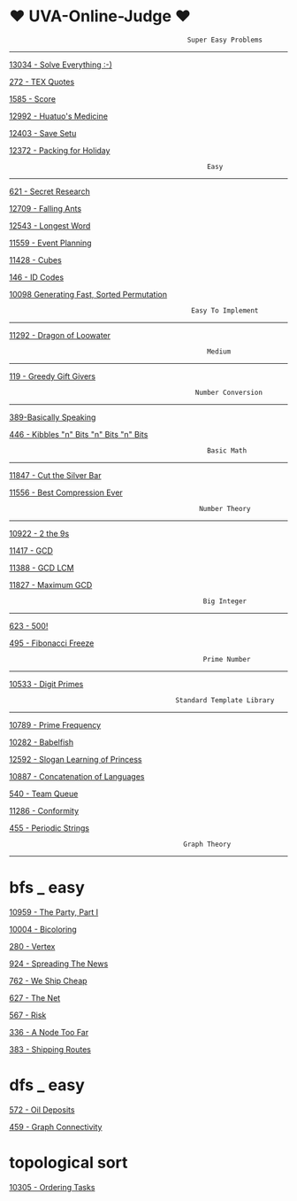 # ❤️ UVA-Online-Judge ❤️

                                                 Super Easy Problems
_________________________________________________________________________________________________________________________________
[13034 - Solve Everything :-)](https://github.com/Sohando/UVA-Online-Judge/blob/master/13034%20-%20Solve%20Everything.cpp)

[272 - TEX Quotes](https://github.com/Sohando/UVA-Online-Judge/blob/master/272%20-%20TEX%20Quotes.cpp)

[1585 - Score](https://github.com/Sohando/UVA-Online-Judge/blob/master/1585%20-%20Score.cpp)

[12992 - Huatuo's Medicine](https://github.com/Sohando/UVA-Online-Judge/blob/master/12992%20-%20Huatuo's%20Medicine.cpp)

[12403 - Save Setu](https://github.com/Sohando/UVA-Online-Judge/blob/master/12403%20-%20Save%20Setu.cpp)

[12372 - Packing for Holiday](https://github.com/Sohando/UVA-Online-Judge/blob/master/12372%20-%20Packing%20for%20Holiday.cpp)


                                                      Easy
_________________________________________________________________________________________________________________________________
[621 - Secret Research](https://github.com/Sohando/UVA-Online-Judge/blob/master/621%20-%20Secret%20Research.cpp)

[12709 - Falling Ants](https://github.com/Sohando/UVA-Online-Judge/blob/master/12709%20-%20Falling%20Ants.cpp)

[12543 - Longest Word](https://github.com/Sohando/UVA-Online-Judge/blob/master/12543%20-%20Longest%20Word.cpp)

[11559 - Event Planning](https://github.com/Sohando/UVA-Online-Judge/blob/master/11559%20-%20Event%20Planning.cpp)

[11428 - Cubes](https://github.com/Sohando/UVA-Online-Judge/blob/master/11428%20-%20Cubes.cpp)

[146 - ID Codes](https://github.com/Sohando/UVA-Online-Judge/blob/master/146%20-%20ID%20Codes.cpp)

[10098 Generating Fast, Sorted Permutation](https://github.com/Sohando/UVA-Online-Judge/blob/master/10098%20-%20Generating%20Fast.cpp)



                                                  Easy To Implement
_________________________________________________________________________________________________________________________________

[11292 - Dragon of Loowater](https://github.com/Sohando/UVA-Online-Judge/blob/master/11292%20-%20Dragon%20of%20Loowater.cpp)

                                                      Medium
__________________________________________________________________________________________________________________________________

[119 - Greedy Gift Givers](https://github.com/Sohando/UVA-Online-Judge/blob/master/119%20-%20Greedy%20Gift%20Givers.cpp)


                                                   Number Conversion
_________________________________________________________________________________________________________________________________

[389-Basically Speaking](https://github.com/Sohando/UVA-Online-Judge/blob/master/389%20-%20Basically%20Speaking.cpp)

[446 - Kibbles "n" Bits "n" Bits "n" Bits](https://github.com/Sohando/UVA-Online-Judge/blob/master/446%20-%20Kibbles%20%22n%22%20Bits%20%22n%22%20Bits%20%22n%22%20Bits.cpp)



                                                      Basic Math
___________________________________________________________________________________________________________________________________

[11847 - Cut the Silver Bar](https://github.com/Sohando/UVA-Online-Judge/blob/master/11847%20-%20Cut%20the%20Silver%20Bar.cpp)

[11556 - Best Compression Ever](https://github.com/Sohando/UVA-Online-Judge/blob/master/11556%20-%20Best%20Compression%20Ever.cpp)

                                                    Number Theory
__________________________________________________________________________________________________________________________________

[10922 - 2 the 9s](https://github.com/Sohando/UVA-Online-Judge/blob/master/10922%20-%202%20the%209s.cpp)

[11417 - GCD](https://github.com/Sohando/UVA-Online-Judge/blob/master/11417%20-%20GCD.cpp)

[11388 - GCD LCM](https://github.com/Sohando/UVA-Online-Judge/blob/master/11388%20-%20GCD%20LCM.cpp)

[11827 - Maximum GCD](https://github.com/Sohando/UVA-Online-Judge/blob/master/11827%20-%20Maximum%20GCD.cpp)

                                                     Big Integer
_____________________________________________________________________________________________________________________________

[623 - 500!](https://github.com/Sohando/UVA-Online-Judge/blob/master/623%20-%20500!.cpp)

[495 - Fibonacci Freeze](https://github.com/Sohando/UVA-Online-Judge/blob/master/495%20-%20Fibonacci%20Freeze.cpp)


                                                     Prime Number
___________________________________________________________________________________________________________________________________
[10533 - Digit Primes](https://github.com/Sohando/UVA-Online-Judge/blob/master/10533%20-%20Digit%20Primes.cpp)


                                              Standard Template Library
___________________________________________________________________________________________________________________________________
[10789 - Prime Frequency](https://github.com/Sohando/UVA-Online-Judge/blob/master/10789%20-%20Prime%20Frequency.cpp)

[10282 - Babelfish](https://github.com/Sohando/UVA-Online-Judge/blob/master/10282%20-%20Babelfish.cpp)

[12592 - Slogan Learning of Princess](https://github.com/Sohando/UVA-Online-Judge/blob/master/12592%20-%20Slogan%20Learning%20of%20Princess.cpp)

[10887 - Concatenation of Languages](https://github.com/Sohando/UVA-Online-Judge/blob/master/10887%20-%20Concatenation%20of%20Languages.cpp)

[540 - Team Queue](https://github.com/Sohando/UVA-Online-Judge/blob/master/540%20-%20Team%20Queue.cpp)

[11286 - Conformity](https://github.com/Sohando/UVA-Online-Judge/blob/master/11286%20-%20Conformity.cpp)

[455 - Periodic Strings](https://github.com/Sohando/UVA-Online-Judge/blob/master/455%20-%20Periodic%20Strings.cpp)

                                                Graph Theory
____________________________________________________________________________________________________________________________

# bfs _ easy

[10959 - The Party, Part I](https://github.com/Sohando/UVA-Online-Judge/blob/master/10959%20-%20The%20Party%2C%20Part%20I.cpp)

[10004 - Bicoloring](https://github.com/Sohando/UVA-Online-Judge/blob/master/10004%20-%20Bicoloring.cpp)

[280 - Vertex](https://github.com/Sohando/UVA-Online-Judge/blob/master/280%20-%20Vertex.cpp)

[924 - Spreading The News](https://github.com/Sohando/UVA-Online-Judge/blob/master/924%20-%20Spreading%20The%20News.cpp)

[762 - We Ship Cheap](https://github.com/Sohando/UVA-Online-Judge/blob/master/762%20-%20We%20Ship%20Cheap.cpp)

[627 - The Net](https://github.com/Sohando/UVA-Online-Judge/blob/master/627%20-%20The%20Net.cpp)

[567 - Risk](https://github.com/Sohando/UVA-Online-Judge/blob/master/567%20-%20Risk.cpp)

[336 - A Node Too Far](https://github.com/Sohando/UVA-Online-Judge/blob/master/336%20-%20A%20Node%20Too%20Far.cpp)

[383 - Shipping Routes](https://github.com/Sohando/UVA-Online-Judge/blob/master/383%20-%20Shipping%20Routes.cpp)

# dfs _ easy 
[572 - Oil Deposits](https://github.com/Sohando/UVA-Online-Judge/blob/master/572%20-%20Oil%20Deposits.cpp)

[459 - Graph Connectivity](https://github.com/Sohando/UVA-Online-Judge/blob/master/459%20-%20Graph%20Connectivity.cpp)


# topological sort
[10305 - Ordering Tasks](https://github.com/Sohando/UVA-Online-Judge/blob/master/10305%20-%20Ordering%20Tasks.cpp)
